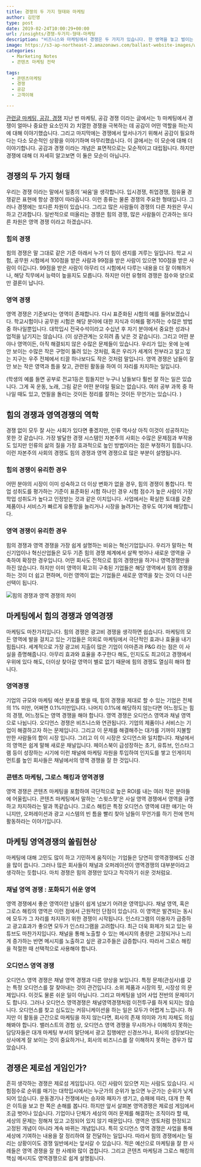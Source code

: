 ```yaml
---
title: 경쟁의 두 가지 형태와 마케팅
author: 김민영
type: post
date: 2019-02-24T10:00:29+00:00
url: /insights/경쟁-두가지-형태-마케팅
description: "비즈니스와 마케팅에서 경쟁은 두 가지가 있습니다. 한 영역을 놓고 벌이는 힘싸움과, 가장 잘 할 수 있는 영역을 규명하여 차지하는 영역 경쟁입니다."
image: https://s3-ap-northeast-2.amazonaws.com/ballast-website-images/wp-content/uploads/2019/02/25133350/competition-niche-150x107.jpg
categories:
  - Marketing Notes
  - 콘텐츠 마케팅 전략

tags:
  - 콘텐츠마케팅
  - 경쟁
  - 공감
  - 고객이해

---
```


[관련글 마케팅, 공감, 경쟁](/insights/마케팅-공감-경쟁/)
지난 번 마케팅, 공감 경쟁 이라는 글에서는 1) 마케팅에서 경쟁이 얼마나 중요한 요소인지 2) 치열한 경쟁을 극복하는 데 공감이 어떤 역할을 하는지 에 대해 이야기했습니다. 그리고 마지막에는 경쟁에서 앞서나가기 위해서 공감이 필요하다는 다소 모순적인 상황을 이야기하며 마무리했습니다. 이 글에서는 이 모순에 대해 더 이야기합니다. 공감과 경쟁 이라는 개념은 표면적으로는 모순적이고 대립됩니다. 하지만 경쟁에 대해 더 자세히 알고보면 이 둘은 모순이 아닙니다. 

## 경쟁의 두 가지 형태
우리는 경쟁 이라는 말에서 일종의 ‘싸움’을 생각합니다. 입시경쟁, 취업경쟁, 점유율 경쟁같은 표현에 항상 경쟁이 따라옵니다. 이런 종류는 물론 경쟁의 주요한 형태입니다. 그러나 경쟁에는 또다른 차원이 있습니다. 그리고 많은 사람들이 경쟁의 다른 차원은 무시하고 간과합니다. 
일반적으로 떠올리는 경쟁은 힘의 경쟁, 많은 사람들이 간과하는 또다른 차원은 영역 경쟁 이라고 하겠습니다. 

### 힘의 경쟁 
힘의 경쟁은 말 그대로 같은 기준 아래서 누가 더 힘이 센지를 겨루는 일입니다. 학교 시험, 공무원 시험에서 100점을 받은 사람과 99점을 받은 사람이 있으면 100점을 받은 사람이 이깁니다. 99점을 받은 사람이 아무리 더 시험에서 다루는 내용을 더 잘 이해하거나, 해당 직무에서 능력이 높을지도 모릅니다. 하지만 이런 유형의 경쟁은 점수와 양으로만 결론이 납니다. 

### 영역 경쟁 
영역 경쟁은 기준보다는 영역이 존재합니다. 다시 표준화된 시험의 예를 들어보겠습니다. 학교시험이나 공무원 시험은 해당 분야에 대한 지식과 이해를 평가하는 수많은 방법 중 하나일뿐입니다. 대학입시 전국수석이라고 수십년 후 자기 분야에서 중요한 성과나 업적을 남기지는 않습니다. (이 상관관계는 오히려 좀 낮은 것 같습니다). 
그리고 어떤 분야나 영역이든, 아직 해결되지 않은 수많은 문제들이 있습니다. 우리가 입는 옷에 눈에 안 보이는 수많은 작은 구멍이 뚫려 있는 것처럼, 혹은 우리가 세계의 전부라고 알고 있는 지구는 우주 전체에서 티끌 하나보다도 작은 것처럼 말입니다. 
영역 경쟁은 남들이 잘 안 보는 작은 영역과 틈을 찾고, 관련된 활동을 하여 이 자리를 차지하는 일입니다. 

(학생의 예를 들면 공부로 전교1등은 힘들지만 누구나 남들보다 훨씬 잘 하는 일은 있습니다. 그게 꼭 운동, 노래, 그림 같은 어떤 분야일 필요는 없습니다. 여러 공부 과목 중 하나일 때도 있고, 연필을 돌리는 것이든 정리를 잘하는 것이든 무언가는 있습니다. )

## 힘의 경쟁과 영역경쟁의 역학 

경쟁 없이 모두 잘 사는 사회가 있다면 좋겠지만, 인류 역사상 아직 이것이 성공하지는 못한 것 같습니다. 가장 발달한 경쟁 시스템인 자본주의 사회는 수많은 문제점과 부작용도 있지만 인류의 삶의 질을 가장 효과적으로 높인 방법이라는 점은 부정하기 힘듭니다. 이런 자본주의 사회의 경쟁도 힘의 경쟁과 영역 경쟁으로 많은 부분이 설명됩니다. 

### 힘의 경쟁이 유리한 경우
어떤 분야의 시장이 이미 성숙하고 더 이상 변화가 없을 경우, 힘의 경쟁이 통합니다. 학업 성취도를 평가하는 기준이 표준화된 시험 하나인 경우 시험 점수가 높은 사람이 가장 학업 성취도가 높다고 인정받는 것과 같은 이치입니다. 사업에서는 확실한 토대를 갖춘 제품이나 서비스가 빠르게 유통망을 늘리거나 시장을 늘려가는 경우도 여기에 해당합니다. 

### 영역 경쟁이 유리한 경우 
힘의 경쟁과 영역 경쟁을 가장 쉽게 설명하는 비유는 혁신기업입니다. 우리가 말하는 혁신기업이나 혁신산업들은 모두 기존 힘의 경쟁 체계에서 살짝 벗어나 새로운 영역을 구축하여 확장한 경우입니다. 
어떤 회사도 전적으로 힘의 경쟁만을 하거나 영역경쟁만을 하진 않습니다. 하지만 이미 영역이 확고히 구축된 기업들은 해당 영역에서 힘의 경쟁을 하는 것이 더 쉽고 편하며, 이런 영역이 없는 기업들은 새로운 영역을 찾는 것이 더 나은 선택이 됩니다. 


![힘의 경쟁과 영역 경쟁의 차이](https://s3-ap-northeast-2.amazonaws.com/ballast-website-images/wp-content/uploads/2019/02/25133350/competition-niche.jpg)

## 마케팅에서 힘의 경쟁과 영역경쟁 
마케팅도 마찬가지입니다. 힘의 경쟁은 광고비 경쟁을 생각하면 쉽습니다. 마케팅의 모든 영역에 발을 걸치고 있는 기업들은 의외로 마케팅에서 극단적인 효과나 효율을 내기 힘듭니다. 세계적으로 가장 광고비 지출이 많은 기업이 아마존과 P&G 라는 점은 이 사실을 증명해줍니다. 아무리 효과와 효율을 추구한다 해도, 인지도도 최고이고 경쟁에서 우위에 있다 해도, 더이상 찾아갈 영역이 별로 없기 때문에 힘의 경쟁도 열심히 해야 합니다. 

### 영역경쟁

기업의 규모와 마케팅 예산 분포를 봤을 때, 힘의 경쟁을 제대로 할 수 있는 기업은 전체의 1% 미만, 어쩌면 0.1%미만입니다. 나머지 0.1%에 해당하지 않는다면 어느정도는 힘의 경쟁, 어느정도는 영역 경쟁을 해야 합니다. 
영역 경쟁은 오디언스 영역과 채널 영역으로 나뉩니다. 오디언스 경쟁은 비즈니스와 연관됩니다. 기업의 제품이나 서비스는 기업이 해결하고자 하는 문제입니다. 그리고 이 문제를 해결해주는 대가를 기꺼이 지불할만한 사람들의 합이 시장 입니다. 그리고 이 이 시장은 오디언스와 일치합니다. 
채널에서의 영역은 쉽게 말해 새로운 채널입니다. 페이스북이 급성장하는 초기, 유튜브, 인스타그램 등이 성장하는 시기에 이런 채널에 마케팅 자원을 투입하여 인지도를 쌓고 인게이지먼트를 높인 회사들은 채널에서의 영역 경쟁을 잘 한 것입니다. 

### 콘텐츠 마케팅, 그로스 해킹과 영역경쟁 

영역 경쟁은 콘텐츠 마케팅을 포함하여 극단적으로 높은 ROI를 내는 여러 작은 분야들에 어울립니다. 콘텐츠 마케팅에서 말하는 ‘스윗스팟’은 사실 영역 경쟁에서 영역을 규명하고 차지하라는 말과 똑같습니다. 그로스 해킹은 특정 오디언스 영역에 대한 얘기는 아니지만, 오퍼레이션과 광고 시스템의 빈 틈을 빨리 찾아 남들이 무언가를 하기 전에 먼저 활동하라는 이야기입니다. 

## 마케팅 영역경쟁의 쏠림현상 
마케팅에 대해 고민도 많이 하고 기민하게 움직이는 기업들은 당연히 영역경쟁에도 신경을 많이 씁니다. 그러나 많은 회사들이 채널과 오퍼레이션이 영역경쟁의 대부분이라고 생각하는 듯합니다. 마치 경쟁은 힘의 경쟁만 있다고 착각하기 쉬운 것처럼요. 

### 채널 영역 경쟁 : 포화되기 쉬운 영역
영역 경쟁에서 좋은 영역이란 남들이 쉽게 넘보기 어려운 영역입니다. 채널 영역, 혹은 그로스 해킹의 영역은 이런 점에서 근원적인 단점이 있습니다. 이 영역은 발견되는 동시에 모두가 그 자리를 차지하기 위한 경쟁이 시작됩니다. 
인스타그램의 이용자가 급증하고 광고효과가 좋으면 모두가 인스타그램을 고려합니다. 최근 더욱 화제가 되고 있는 유튜브도 마찬가지입니다. 채널을 통해 노출할 수 있는 메시지의 총량은 고정되거나 느리게 증가하는 반면 메시지를 노출하고 싶은 광고주들은 급증합니다. 
따라서 그로스 해킹을 적절한 때 선택적으로 사용해야 합니다. 

### 오디언스 영역 경쟁 
오디언스 영역 경쟁은 채널 영역 경쟁과 다른 양상을 보입니다. 특정 문제(관심사)를 갖는 특정 오디언스를 잘 찾아내는 것이 관건입니다. 소위 제품과 시장의 핏, 시장성 의 문제입니다. 이것도 물론 쉬운 일이 아닙니다. 그리고 마케팅을 넘어 사업 전반의 문제이기도 합니다. 그러나 오디언스 영역경쟁은 채널영역경쟁처럼 이전투구를 하게 되지는 않습니다.
오디언스를 찾고 심도있는 커뮤니케이션을 하는 일은 모두가 어렵게 느낍니다. 하지만 이 활동을 근간으로 마케팅을 하지 않는다면, 회사의 존재 의미와 가치 자체도 의심해봐야 합니다. 
밸러스트의 경험 상, 오디언스 영역 경쟁을 무시하거나 이해하지 못하는 담당자들은 대개 마케팅 부서의 말단에서 광고 집행에만 신경쓰거나, 회사의 성장보다는 상사에게 잘 보이는 것이 중요하거나, 회사의 비즈니스를 잘 이해하지 못하는 경우가 많았습니다. 

## 경쟁은 제로섬 게임인가? 
흔히 생각하는 경쟁은 제로섬 게임입니다. 이긴 사람이 있으면 지는 사람도 있습니다. 시험점수로 순위를 매기는 대학입시에서는 누군가의 순위가 높으면 누군가는 순위가 낮게 되어 있습니다. 운동경기나 전쟁에서는 승자와 패자가 생기고, 승패에 따라, 대개 한 쪽은 이득을 보고 한 쪽은 손해를 봅니다. 
하지만 앞서 살펴본 영역경쟁은 제로섬 게임에서 조금 벗어나 있습니다. 기업이나 단체가 세상의 여러 문제를 해결하는 조직이라 할 때, 세상의 문제는 정해져 있고 고정되어 있지 않기 때문입니다. 영역은 영토처럼 한정되고 고정된 개념이 아니라 계속 바뀌는 개념입니다. 
특히 오디언스 영역 경쟁은 사업을 통해 세상에 기여하는 내용을 잘 정리하여 잘 전달하는 일입니다. 따라서 힘의 경쟁에서는 밀리는 상황이이도 경쟁 일반에서는 앞서갈 수 있습니다. 적은 예산으로 마케팅을 잘 한 사례들은 영역 경쟁을 잘 한 사례와 많이 겹칩니다. 그리고 콘텐츠 마케팅과 그로스 해킹의 핵심 메시지도 영역경쟁으로 쉽게 설명됩니다. 
